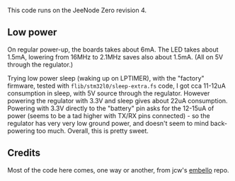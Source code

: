 This code runs on the JeeNode Zero revision 4.

## Low power

On regular power-up, the boards takes about 6mA.  The LED takes about 1.5mA,
lowering from 16MHz to 2.1MHz saves also about 1.5mA. (All on 5V through the
regulator.)

Trying low power sleep (waking up on LPTIMER), with the "factory" firmware,
tested with `flib/stm32l0/sleep-extra.fs` code, I got cca 11-12uA consumption in
sleep, with 5V source through the regulator. However powering the regulator
with 3.3V and sleep gives about 22uA consumption.  Powering with 3.3V directly
to the "battery" pin asks for the 12-15uA of power (seems to be a tad higher
with TX/RX pins connected) - so the regulator has very very low ground power,
and doesn't seem to mind back-powering too much.  Overall, this is pretty
sweet.

## Credits

Most of the code here comes, one way or another, from jcw's [embello] repo.

[embello]: https://git.jeelabs.org/jcw/embello
